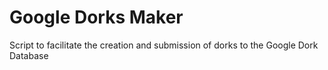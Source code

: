 # Google Dorks Maker
Script to facilitate the creation and submission of dorks to the Google Dork Database
